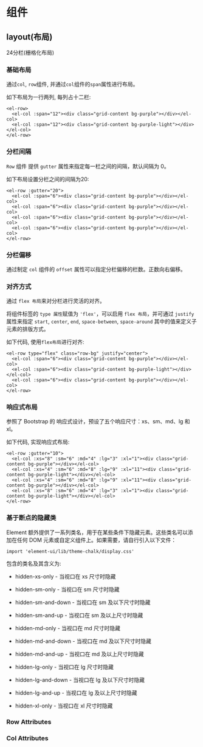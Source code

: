 #  组件

##  layout(布局)

24分栏(栅格化布局)

###  基础布局

通过`col`, `row`组件, 并通过`col`组件的`span`属性进行布局。

如下布局为一行两列, 每列占十二栏:
```
<el-row>
  <el-col :span="12"><div class="grid-content bg-purple"></div></el-col>
  <el-col :span="12"><div class="grid-content bg-purple-light"></div></el-col>
</el-row>
```

###  分栏间隔

`Row` 组件 提供 `gutter` 属性来指定每一栏之间的间隔，默认间隔为 0。

如下布局设置分栏之间的间隔为20:
```
<el-row :gutter="20">
  <el-col :span="6"><div class="grid-content bg-purple"></div></el-col>
  <el-col :span="6"><div class="grid-content bg-purple"></div></el-col>
  <el-col :span="6"><div class="grid-content bg-purple"></div></el-col>
  <el-col :span="6"><div class="grid-content bg-purple"></div></el-col>
</el-row>
```

###  分栏偏移

通过制定 `col` 组件的 `offset` 属性可以指定分栏偏移的栏数。正数向右偏移。

###  对齐方式

通过 `flex 布局`来对分栏进行灵活的对齐。

将组件标签的 `type 属性`赋值为 `'flex'`，可以启用 `flex 布局`，并可通过 `justify` 属性来指定 `start`, `center`, `end`, `space-between`, `space-around` 其中的值来定义子元素的排版方式。

如下代码, 使用`flex布局`进行对齐:
```
<el-row type="flex" class="row-bg" justify="center">
  <el-col :span="6"><div class="grid-content bg-purple"></div></el-col>
  <el-col :span="6"><div class="grid-content bg-purple-light"></div></el-col>
  <el-col :span="6"><div class="grid-content bg-purple"></div></el-col>
</el-row>
```
###  响应式布局

参照了 Bootstrap 的 响应式设计，预设了五个响应尺寸：xs、sm、md、lg 和 xl。

如下代码, 实现响应式布局:
```
<el-row :gutter="10">
  <el-col :xs="8" :sm="6" :md="4" :lg="3" :xl="1"><div class="grid-content bg-purple"></div></el-col>
  <el-col :xs="4" :sm="6" :md="8" :lg="9" :xl="11"><div class="grid-content bg-purple-light"></div></el-col>
  <el-col :xs="4" :sm="6" :md="8" :lg="9" :xl="11"><div class="grid-content bg-purple"></div></el-col>
  <el-col :xs="8" :sm="6" :md="4" :lg="3" :xl="1"><div class="grid-content bg-purple-light"></div></el-col>
</el-row>
```

###  基于断点的隐藏类

Element 额外提供了一系列类名，用于在某些条件下隐藏元素。这些类名可以添加在任何 DOM 元素或自定义组件上。如果需要，请自行引入以下文件：

`import 'element-ui/lib/theme-chalk/display.css'`

包含的类名及其含义为: 

+  hidden-xs-only - 当视口在 xs 尺寸时隐藏

+  hidden-sm-only - 当视口在 sm 尺寸时隐藏

+  hidden-sm-and-down - 当视口在 sm 及以下尺寸时隐藏

+  hidden-sm-and-up - 当视口在 sm 及以上尺寸时隐藏

+  hidden-md-only - 当视口在 md 尺寸时隐藏

+  hidden-md-and-down - 当视口在 md 及以下尺寸时隐藏

+  hidden-md-and-up - 当视口在 md 及以上尺寸时隐藏

+  hidden-lg-only - 当视口在 lg 尺寸时隐藏

+  hidden-lg-and-down - 当视口在 lg 及以下尺寸时隐藏

+  hidden-lg-and-up - 当视口在 lg 及以上尺寸时隐藏

+  hidden-xl-only - 当视口在 xl 尺寸时隐藏

###  Row Attributes

###  Col Attributes
